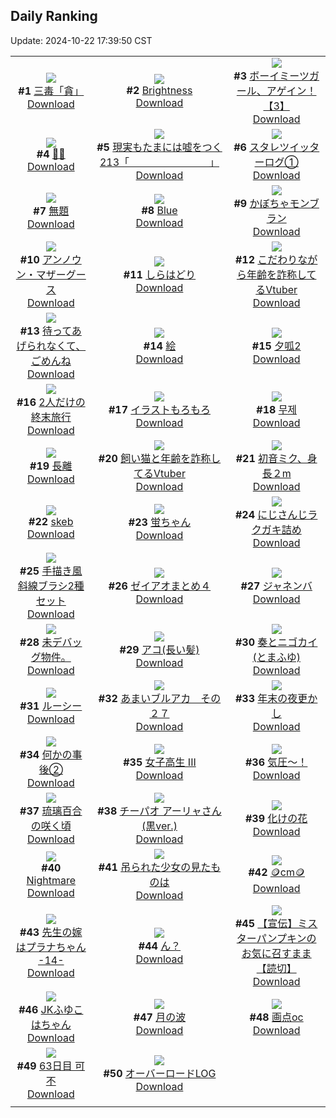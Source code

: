 ## Daily Ranking
Update: 2024-10-22 17:39:50 CST

|      |      |      |
| :----: | :----: | :----: |
| ![](https://i.pixiv.re/c/240x480/img-master/img/2024/10/20/00/02/59/123492172_p0_master1200.jpg)<br>**#1** [三毒「貪」](https://www.pixiv.net/artworks/123492172)<br>[Download](https://i.pixiv.re/img-original/img/2024/10/20/00/02/59/123492172_p0.png) | ![](https://i.pixiv.re/c/240x480/img-master/img/2024/10/20/00/00/57/123491943_p0_master1200.jpg)<br>**#2** [Brightness](https://www.pixiv.net/artworks/123491943)<br>[Download](https://i.pixiv.re/img-original/img/2024/10/20/00/00/57/123491943_p0.jpg) | ![](https://i.pixiv.re/c/240x480/img-master/img/2024/10/20/12/23/21/123505933_p0_master1200.jpg)<br>**#3** [ボーイミーツガール、アゲイン！【3】](https://www.pixiv.net/artworks/123505933)<br>[Download](https://i.pixiv.re/img-original/img/2024/10/20/12/23/21/123505933_p0.jpg) |
| ![](https://i.pixiv.re/c/240x480/img-master/img/2024/10/20/00/03/55/123492249_p0_master1200.jpg)<br>**#4** [🖤🖤](https://www.pixiv.net/artworks/123492249)<br>[Download](https://i.pixiv.re/img-original/img/2024/10/20/00/03/55/123492249_p0.jpg) | ![](https://i.pixiv.re/c/240x480/img-master/img/2024/10/20/18/00/04/123513960_p0_master1200.jpg)<br>**#5** [現実もたまには嘘をつく213「　　　　　　　　」](https://www.pixiv.net/artworks/123513960)<br>[Download](https://i.pixiv.re/img-original/img/2024/10/20/18/00/04/123513960_p0.jpg) | ![](https://i.pixiv.re/c/240x480/img-master/img/2024/10/20/13/58/49/123507859_p0_master1200.jpg)<br>**#6** [スタレツイッターログ①](https://www.pixiv.net/artworks/123507859)<br>[Download](https://i.pixiv.re/img-original/img/2024/10/20/13/58/49/123507859_p0.png) |
| ![](https://i.pixiv.re/c/240x480/img-master/img/2024/10/20/18/13/23/123514563_p0_master1200.jpg)<br>**#7** [無題](https://www.pixiv.net/artworks/123514563)<br>[Download](https://i.pixiv.re/img-original/img/2024/10/20/18/13/23/123514563_p0.png) | ![](https://i.pixiv.re/c/240x480/img-master/img/2024/10/21/00/01/17/123527833_p0_master1200.jpg)<br>**#8** [Blue](https://www.pixiv.net/artworks/123527833)<br>[Download](https://i.pixiv.re/img-original/img/2024/10/21/00/01/17/123527833_p0.jpg) | ![](https://i.pixiv.re/c/240x480/img-master/img/2024/10/20/22/29/10/123523983_p0_master1200.jpg)<br>**#9** [かぼちゃモンブラン](https://www.pixiv.net/artworks/123523983)<br>[Download](https://i.pixiv.re/img-original/img/2024/10/20/22/29/10/123523983_p0.png) |
| ![](https://i.pixiv.re/c/240x480/img-master/img/2024/10/20/01/22/45/123495003_p0_master1200.jpg)<br>**#10** [アンノウン・マザーグース](https://www.pixiv.net/artworks/123495003)<br>[Download](https://i.pixiv.re/img-original/img/2024/10/20/01/22/45/123495003_p0.jpg) | ![](https://i.pixiv.re/c/240x480/img-master/img/2024/10/21/07/30/05/123535804_p0_master1200.jpg)<br>**#11** [しらはどり](https://www.pixiv.net/artworks/123535804)<br>[Download](https://i.pixiv.re/img-original/img/2024/10/21/07/30/05/123535804_p0.jpg) | ![](https://i.pixiv.re/c/240x480/img-master/img/2024/10/20/20/58/13/123520175_p0_master1200.jpg)<br>**#12** [こだわりながら年齢を詐称してるVtuber](https://www.pixiv.net/artworks/123520175)<br>[Download](https://i.pixiv.re/img-original/img/2024/10/20/20/58/13/123520175_p0.png) |
| ![](https://i.pixiv.re/c/240x480/img-master/img/2024/10/20/11/29/53/123504558_p0_master1200.jpg)<br>**#13** [待ってあげられなくて、ごめんね](https://www.pixiv.net/artworks/123504558)<br>[Download](https://i.pixiv.re/img-original/img/2024/10/20/11/29/53/123504558_p0.png) | ![](https://i.pixiv.re/c/240x480/img-master/img/2024/10/21/01/32/06/123531086_p0_master1200.jpg)<br>**#14** [絵](https://www.pixiv.net/artworks/123531086)<br>[Download](https://i.pixiv.re/img-original/img/2024/10/21/01/32/06/123531086_p0.jpg) | ![](https://i.pixiv.re/c/240x480/img-master/img/2024/10/20/10/58/34/123503888_p0_master1200.jpg)<br>**#15** [夕呱2](https://www.pixiv.net/artworks/123503888)<br>[Download](https://i.pixiv.re/img-original/img/2024/10/20/10/58/34/123503888_p0.jpg) |
| ![](https://i.pixiv.re/c/240x480/img-master/img/2024/10/20/00/04/25/123492294_p0_master1200.jpg)<br>**#16** [2人だけの終末旅行](https://www.pixiv.net/artworks/123492294)<br>[Download](https://i.pixiv.re/img-original/img/2024/10/20/00/04/25/123492294_p0.png) | ![](https://i.pixiv.re/c/240x480/img-master/img/2024/10/20/15/57/55/123510753_p0_master1200.jpg)<br>**#17** [イラストもろもろ](https://www.pixiv.net/artworks/123510753)<br>[Download](https://i.pixiv.re/img-original/img/2024/10/20/15/57/55/123510753_p0.png) | ![](https://i.pixiv.re/c/240x480/img-master/img/2024/10/20/00/23/24/123493136_p0_master1200.jpg)<br>**#18** [무제](https://www.pixiv.net/artworks/123493136)<br>[Download](https://i.pixiv.re/img-original/img/2024/10/20/00/23/24/123493136_p0.png) |
| ![](https://i.pixiv.re/c/240x480/img-master/img/2024/10/20/00/01/01/123491961_p0_master1200.jpg)<br>**#19** [長離](https://www.pixiv.net/artworks/123491961)<br>[Download](https://i.pixiv.re/img-original/img/2024/10/20/00/01/01/123491961_p0.png) | ![](https://i.pixiv.re/c/240x480/img-master/img/2024/10/21/20/03/47/123548651_p0_master1200.jpg)<br>**#20** [飼い猫と年齢を詐称してるVtuber](https://www.pixiv.net/artworks/123548651)<br>[Download](https://i.pixiv.re/img-original/img/2024/10/21/20/03/47/123548651_p0.png) | ![](https://i.pixiv.re/c/240x480/img-master/img/2024/10/20/12/01/43/123505398_p0_master1200.jpg)<br>**#21** [初音ミク、身長２m](https://www.pixiv.net/artworks/123505398)<br>[Download](https://i.pixiv.re/img-original/img/2024/10/20/12/01/43/123505398_p0.jpg) |
| ![](https://i.pixiv.re/c/240x480/img-master/img/2024/10/20/00/01/43/123492052_p0_master1200.jpg)<br>**#22** [skeb](https://www.pixiv.net/artworks/123492052)<br>[Download](https://i.pixiv.re/img-original/img/2024/10/20/00/01/43/123492052_p0.jpg) | ![](https://i.pixiv.re/c/240x480/img-master/img/2024/10/21/22/01/10/123510075_p0_master1200.jpg)<br>**#23** [蛍ちゃん](https://www.pixiv.net/artworks/123510075)<br>[Download](https://i.pixiv.re/img-original/img/2024/10/21/22/01/10/123510075_p0.png) | ![](https://i.pixiv.re/c/240x480/img-master/img/2024/10/21/20/32/00/123549470_p0_master1200.jpg)<br>**#24** [にじさんじラクガキ詰め](https://www.pixiv.net/artworks/123549470)<br>[Download](https://i.pixiv.re/img-original/img/2024/10/21/20/32/00/123549470_p0.jpg) |
| ![](https://i.pixiv.re/c/240x480/img-master/img/2024/10/20/06/00/13/123499273_p0_master1200.jpg)<br>**#25** [手描き風斜線ブラシ2種セット](https://www.pixiv.net/artworks/123499273)<br>[Download](https://i.pixiv.re/img-original/img/2024/10/20/06/00/13/123499273_p0.jpg) | ![](https://i.pixiv.re/c/240x480/img-master/img/2024/10/20/14/47/02/123509078_p0_master1200.jpg)<br>**#26** [ゼイアオまとめ４](https://www.pixiv.net/artworks/123509078)<br>[Download](https://i.pixiv.re/img-original/img/2024/10/20/14/47/02/123509078_p0.png) | ![](https://i.pixiv.re/c/240x480/img-master/img/2024/10/20/00/00/36/123491877_p0_master1200.jpg)<br>**#27** [ジャネンバ](https://www.pixiv.net/artworks/123491877)<br>[Download](https://i.pixiv.re/img-original/img/2024/10/20/00/00/36/123491877_p0.jpg) |
| ![](https://i.pixiv.re/c/240x480/img-master/img/2024/10/20/16/50/01/123510288_p0_master1200.jpg)<br>**#28** [未デバッグ物件。](https://www.pixiv.net/artworks/123510288)<br>[Download](https://i.pixiv.re/img-original/img/2024/10/20/16/50/01/123510288_p0.jpg) | ![](https://i.pixiv.re/c/240x480/img-master/img/2024/10/20/00/00/55/123491938_p0_master1200.jpg)<br>**#29** [アコ(長い髪)](https://www.pixiv.net/artworks/123491938)<br>[Download](https://i.pixiv.re/img-original/img/2024/10/20/00/00/55/123491938_p0.jpg) | ![](https://i.pixiv.re/c/240x480/img-master/img/2024/10/20/20/32/40/123519253_p0_master1200.jpg)<br>**#30** [奏とニゴカイ(とまふゆ)](https://www.pixiv.net/artworks/123519253)<br>[Download](https://i.pixiv.re/img-original/img/2024/10/20/20/32/40/123519253_p0.jpg) |
| ![](https://i.pixiv.re/c/240x480/img-master/img/2024/10/20/00/00/07/123491751_p0_master1200.jpg)<br>**#31** [ルーシー](https://www.pixiv.net/artworks/123491751)<br>[Download](https://i.pixiv.re/img-original/img/2024/10/20/00/00/07/123491751_p0.jpg) | ![](https://i.pixiv.re/c/240x480/img-master/img/2024/10/20/00/00/22/123491802_p0_master1200.jpg)<br>**#32** [あまいブルアカ　その２７](https://www.pixiv.net/artworks/123491802)<br>[Download](https://i.pixiv.re/img-original/img/2024/10/20/00/00/22/123491802_p0.png) | ![](https://i.pixiv.re/c/240x480/img-master/img/2024/10/20/00/09/38/123492577_p0_master1200.jpg)<br>**#33** [年末の夜更かし](https://www.pixiv.net/artworks/123492577)<br>[Download](https://i.pixiv.re/img-original/img/2024/10/20/00/09/38/123492577_p0.jpg) |
| ![](https://i.pixiv.re/c/240x480/img-master/img/2024/10/21/17/09/22/123544178_p0_master1200.jpg)<br>**#34** [何かの事後②](https://www.pixiv.net/artworks/123544178)<br>[Download](https://i.pixiv.re/img-original/img/2024/10/21/17/09/22/123544178_p0.jpg) | ![](https://i.pixiv.re/c/240x480/img-master/img/2024/10/20/11/55/26/123505113_p0_master1200.jpg)<br>**#35** [女子高生 III](https://www.pixiv.net/artworks/123505113)<br>[Download](https://i.pixiv.re/img-original/img/2024/10/20/11/55/26/123505113_p0.jpg) | ![](https://i.pixiv.re/c/240x480/img-master/img/2024/10/21/12/19/41/123539652_p0_master1200.jpg)<br>**#36** [気圧〜！](https://www.pixiv.net/artworks/123539652)<br>[Download](https://i.pixiv.re/img-original/img/2024/10/21/12/19/41/123539652_p0.png) |
| ![](https://i.pixiv.re/c/240x480/img-master/img/2024/10/21/00/01/04/123527803_p0_master1200.jpg)<br>**#37** [琉璃百合の咲く頃](https://www.pixiv.net/artworks/123527803)<br>[Download](https://i.pixiv.re/img-original/img/2024/10/21/00/01/04/123527803_p0.png) | ![](https://i.pixiv.re/c/240x480/img-master/img/2024/10/20/00/13/22/123492720_p0_master1200.jpg)<br>**#38** [チーパオ アーリャさん(黒ver.)](https://www.pixiv.net/artworks/123492720)<br>[Download](https://i.pixiv.re/img-original/img/2024/10/20/00/13/22/123492720_p0.jpg) | ![](https://i.pixiv.re/c/240x480/img-master/img/2024/10/20/00/01/18/123492007_p0_master1200.jpg)<br>**#39** [化けの花](https://www.pixiv.net/artworks/123492007)<br>[Download](https://i.pixiv.re/img-original/img/2024/10/20/00/01/18/123492007_p0.jpg) |
| ![](https://i.pixiv.re/c/240x480/img-master/img/2024/10/20/00/20/32/123493017_p0_master1200.jpg)<br>**#40** [Nightmare](https://www.pixiv.net/artworks/123493017)<br>[Download](https://i.pixiv.re/img-original/img/2024/10/20/00/20/32/123493017_p0.jpg) | ![](https://i.pixiv.re/c/240x480/img-master/img/2024/10/20/09/10/33/123501859_p0_master1200.jpg)<br>**#41** [吊られた少女の見たものは](https://www.pixiv.net/artworks/123501859)<br>[Download](https://i.pixiv.re/img-original/img/2024/10/20/09/10/33/123501859_p0.png) | ![](https://i.pixiv.re/c/240x480/img-master/img/2024/10/20/21/27/02/123521427_p0_master1200.jpg)<br>**#42** [🪙cm🪙](https://www.pixiv.net/artworks/123521427)<br>[Download](https://i.pixiv.re/img-original/img/2024/10/20/21/27/02/123521427_p0.png) |
| ![](https://i.pixiv.re/c/240x480/img-master/img/2024/10/20/00/00/37/123491881_p0_master1200.jpg)<br>**#43** [先生の嫁はプラナちゃん -14-](https://www.pixiv.net/artworks/123491881)<br>[Download](https://i.pixiv.re/img-original/img/2024/10/20/00/00/37/123491881_p0.jpg) | ![](https://i.pixiv.re/c/240x480/img-master/img/2024/10/20/19/10/12/123516402_p0_master1200.jpg)<br>**#44** [ん？](https://www.pixiv.net/artworks/123516402)<br>[Download](https://i.pixiv.re/img-original/img/2024/10/20/19/10/12/123516402_p0.jpg) | ![](https://i.pixiv.re/c/240x480/img-master/img/2024/10/21/00/40/10/123529516_p0_master1200.jpg)<br>**#45** [【宣伝】ミスターパンプキンのお気に召すまま【読切】](https://www.pixiv.net/artworks/123529516)<br>[Download](https://i.pixiv.re/img-original/img/2024/10/21/00/40/10/123529516_p0.png) |
| ![](https://i.pixiv.re/c/240x480/img-master/img/2024/10/21/00/11/52/123528541_p0_master1200.jpg)<br>**#46** [JKふゆこはちゃん](https://www.pixiv.net/artworks/123528541)<br>[Download](https://i.pixiv.re/img-original/img/2024/10/21/00/11/52/123528541_p0.jpg) | ![](https://i.pixiv.re/c/240x480/img-master/img/2024/10/20/00/25/11/123493200_p0_master1200.jpg)<br>**#47** [月の波](https://www.pixiv.net/artworks/123493200)<br>[Download](https://i.pixiv.re/img-original/img/2024/10/20/00/25/11/123493200_p0.jpg) | ![](https://i.pixiv.re/c/240x480/img-master/img/2024/10/21/15/37/46/123542612_p0_master1200.jpg)<br>**#48** [画点oc](https://www.pixiv.net/artworks/123542612)<br>[Download](https://i.pixiv.re/img-original/img/2024/10/21/15/37/46/123542612_p0.jpg) |
| ![](https://i.pixiv.re/c/240x480/img-master/img/2024/10/21/00/07/36/123528347_p0_master1200.jpg)<br>**#49** [63日目 可不](https://www.pixiv.net/artworks/123528347)<br>[Download](https://i.pixiv.re/img-original/img/2024/10/21/00/07/36/123528347_p0.png) | ![](https://i.pixiv.re/c/240x480/img-master/img/2024/10/20/11/58/47/123505198_p0_master1200.jpg)<br>**#50** [オーバーロードLOG](https://www.pixiv.net/artworks/123505198)<br>[Download](https://i.pixiv.re/img-original/img/2024/10/20/11/58/47/123505198_p0.jpg) |
|      |
